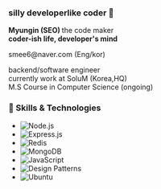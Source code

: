 ### silly developerlike coder 👋

<b>Myungin (SEO) </b> the code maker
<br>
<b>coder-ish life, developer's mind</b>
</p>
<p>
smee6@naver.com (Eng/kor)<br>
</p>
backend/software engineer <br>
currently work at SoluM (Korea,HQ) <br>
M.S Course in Computer Science (ongoing)

<br>

### 💼 Skills & Technologies
- ![Node.js](https://img.shields.io/badge/Node.js-green)
- ![Express.js](https://img.shields.io/badge/Express.js-skyblue)
- ![Redis](https://img.shields.io/badge/redis-%23DD0031.svg?style=for-the-badge&logo=redis&logoColor=white)
- ![MongoDB](https://img.shields.io/badge/MongoDB-brown)
- ![JavaScript](https://img.shields.io/badge/JavaScript-yellow)
- ![Design Patterns](https://img.shields.io/badge/Design%20Patterns-pink)
- ![Ubuntu](https://img.shields.io/badge/Ubuntu-E95420?style=for-the-badge&logo=ubuntu&logoColor=white)
